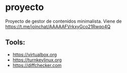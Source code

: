 # proyecto
Proyecto de gestor de contenidos minimalista. Viene de https://t.me/joinchat/AAAAAFVrkxyGco21Rwqo4Q

## Tools:
- https://virtualbox.org
- https://turnkeylinux.org
- https://diffchecker.com
